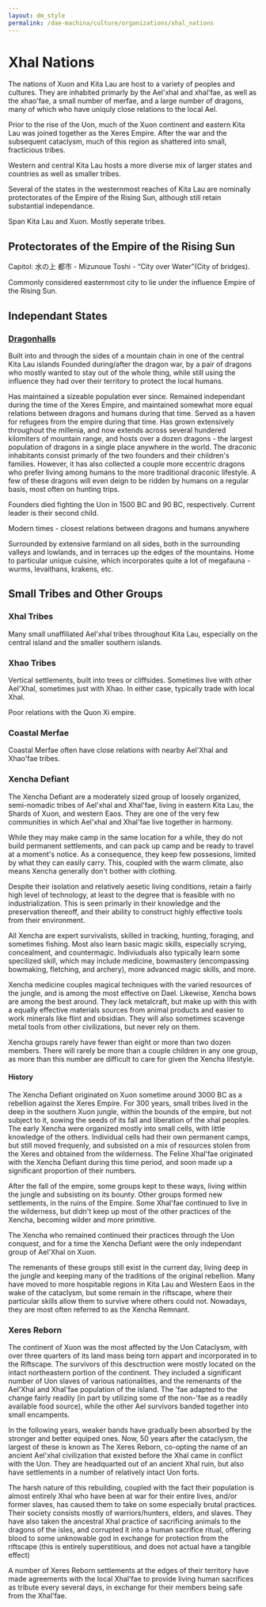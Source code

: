 ```yaml
---
layout: dm_style
permalink: /dae-machina/culture/organizations/xhal_nations
---
```


# Xhal Nations
The nations of Xuon and Kita Lau are host to a variety of peoples and cultures.
They are inhabited primarly by the Ael'xhal and xhal'fae, as well as the xhao'fae, a small number of merfae, and a large number of dragons, many of which who have uniquly close relations to the local Ael. 

Prior to the rise of the Uon, much of the Xuon continent and eastern Kita Lau was joined together as the Xeres Empire.
After the war and the subsequent cataclysm, much of this region as shattered into small, fracticious tribes.

Western and central Kita Lau hosts a more diverse mix of larger states and countries as well as smaller tribes.

Several of the states in the westernmost reaches of Kita Lau are nominally protectorates of the Empire of the Rising Sun, although still retain substantial independance.

Span Kita Lau and Xuon.
Mostly seperate tribes. 

## Protectorates of the Empire of the Rising Sun

Capitol: 水の上 都市 - Mizunoue Toshi - “City over Water”(City of bridges).

Commonly considered easternmost city to lie under the influence Empire of the Rising Sun.

## Independant States

### [Dragonhalls](./dragonhalls)

Built into and through the sides of a mountain chain in one of the central Kita Lau islands
Founded during/after the dragon war, by a pair of dragons who mostly wanted to stay out of the whole thing, while still using the influence they had over their territory to protect the local humans.

Has maintained a sizeable population ever since. Remained independant during the time of the Xeres Empire, and maintained somewhat more equal relations between dragons and humans during that time.
Served as a haven for refugees from the empire during that time.
Has grown extensively throughout the millenia, and now extends across several hundered kilomiters of mountain range, and hosts over a dozen dragons - the largest population of dragons in a single place anywhere in the world.
The draconic inhabitants consist primarly of the two founders and their children's families. However, it has also collected a couple more eccentric dragons who prefer living among humans to the more traditional draconic lifestyle.
A few of these dragons will even deign to be ridden by humans on a regular basis, most often on hunting trips.

Founders died fighting the Uon in 1500 BC and 90 BC, respectively. Current leader is their second child.

Modern times - closest relations between dragons and humans anywhere

Surrounded by extensive farmland on all sides, both in the surrounding valleys and lowlands, and in terraces up the edges of the mountains.
Home to particular unique cuisine, which incorporates quite a lot of megafauna - wurms, levaithans, krakens, etc.


## Small Tribes and Other Groups

### Xhal Tribes

Many small unaffiliated Ael'xhal tribes throughout Kita Lau, especially on the central island and the smaller southern islands. 

### Xhao Tribes

Vertical settlements, built into trees or cliffsides.
Sometimes live with other Ael'Xhal, sometimes just with Xhao.
In either case, typically trade with local Xhal.

Poor relations with the Quon Xi empire.

### Coastal Merfae

Coastal Merfae often have close relations with nearby Ael'Xhal and Xhao'fae tribes.

### Xencha Defiant

The Xencha Defiant are a moderately sized group of loosely organized, semi-nomadic tribes of Ael'xhal and Xhal'fae, living in eastern Kita Lau, the Shards of Xuon, and western Eaos.
They are one of the very few communities in which Ael'xhal and Xhal'fae live together in harmony.

While they may make camp in the same location for a while, they do not build permanent settlements, and can pack up camp and be ready to travel at a moment's notice.
As a consequence, they keep few possesions, limited by what they can easily carry. This, coupled with the warm climate, also means Xencha generally don't bother with clothing.

Despite their isolation and relatively aesetic living conditions, retain a fairly high level of technology, at least to the degree that is feasible with no industrialization.
This is seen primarly in their knowledge and the preservation thereoff, and their ability to construct highly effective tools from their environment. 

All Xencha are expert survivalists, skilled in tracking, hunting, foraging, and sometimes fishing. Most also learn basic magic skills, especially scrying, concealment, and countermagic.
Indiviuduals also typically learn some specilized skill, which may include medicine, bowmastery (encompassing bowmaking, fletching, and archery), more advanced magic skills, and more.

Xencha medicine couples magical techniques with the varied resources of the jungle, and is among the most effective on Dael. Likewise, Xencha bows are among the best around.
They lack metalcraft, but make up with this with a equally effective materials sources from animal products and easier to work minerals like flint and obsidian. 
They will also sometimes scavenge metal tools from other civilizations, but never rely on them.

Xencha groups rarely have fewer than eight or more than two dozen members. There will rarely be more than a couple children in any one group, as more than this number are difficult to care for given the Xencha lifestyle.

#### History

The Xencha Defiant originated on Xuon sometime around 3000 BC as a rebellion against the Xeres Empire. For 300 years, small tribes lived in the deep in the southern Xuon jungle, 
within the bounds of the empire, but not subject to it, sowing the seeds of its fall and liberation of the xhal peoples. 
The early Xencha were organized mostly into small cells, with little knowledge of the others. Individual cells had their own permanent camps, but still moved frequenly, 
and subsisted on a mix of resources stolen from the Xeres and obtained from the wilderness.
The Feline Xhal'fae originated with the Xencha Defiant during this time period, and soon made up a significant proportion of their numbers.

After the fall of the empire, some groups kept to these ways, living within the jungle and subsisting on its bounty. 
Other groups formed new settlements, in the ruins of the Empire. Some Xhal'fae continued to live in the wilderness, but didn't keep up most of the other practices of the Xencha, becoming wilder and more primitive.

The Xencha who remained continued their practices through the Uon conquest, and for a time the Xencha Defiant were the only independant group of Ael'Xhal on Xuon.

The remenants of these groups still exist in the current day, living deep in the jungle and keeping many of the traditions of the original rebellion.
Many have moved to more hospitable regions in Kita Lau and Western Eaos in the wake of the cataclysm, but some remain in the riftscape, where their particular skills allow them to survive where others could not. 
Nowadays, they are most often referred to as the Xencha Remnant.


### Xeres Reborn

The continent of Xuon was the most affected by the Uon Cataclysm, with over three quarters of its land mass being torn appart and incorporated in to the Riftscape.
The survivors of this desctruction were mostly located on the intact northeastern portion of the continent.  They included a significant number of Uon slaves of various nationalities, and the remenants of the Ael'Xhal and Xhal'fae population of the island.
The 'fae adapted to the change fairly readily (in part by utilizing some of the non-'fae as a readily available food source), while the other Ael survivors banded together into small encampents. 

In the following years, weaker bands have gradually been absorbed by the stronger and better equiped ones. Now, 50 years after the cataclysm, the largest of these is known as The Xeres Reborn, 
co-opting the name of an ancient Ael'xhal civilization that existed before the Xhal came in conflict with the Uon. 
They are headquarted out of an ancient Xhal ruin, but also have settlements in a number of relatively intact Uon forts.

The harsh nature of this rebuilding, coupled with the fact their population is almost entirely Xhal who have been at war for their entire lives, and/or former slaves, has caused them to take on some especially brutal practices.
Their society consists mostly of warriors/hunters, elders, and slaves. They have also taken the ancestral Xhal practice of sacrificing animals to the dragons of the isles, and corrupted it into a human sacrifice ritual, offering
blood to some unknowable god in exchange for protection from the riftscape (this is entirely superstitious, and does not actual have a tangible effect) 

A number of Xeres Reborn settlements at the edges of their territory have made agreements with the local Xhal'fae to provide living human sacrifices as tribute every several days, in exchange for their members being safe from the Xhal'fae.
